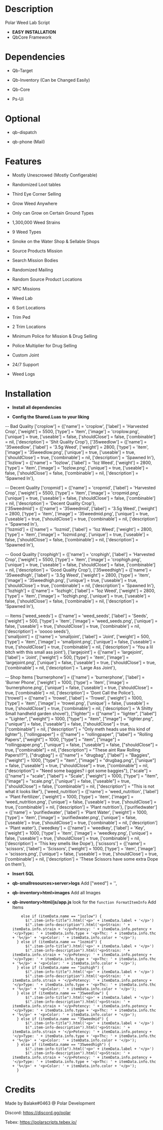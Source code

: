 # Description
Polar Weed Lab Script
* **EASY INSTALLATION**
* QbCore Framework



# Dependencies

-  Qb-Target

-  Qb-Inventory (Can be Changed Easily)

-  Qb-Core

-  Ps-Ui

# Optional

- qb-dispatch

- qb-phone (Mail)

# Features

+ Mostly Unescrowed (Mostly Configerable)
+ Randomized Loot tables
+ Third Eye Corner Selling
+ Grow Weed Anywhere
+ Only can Grow on Certain Ground Types
+ 1,300,000 Weed Strains
+ 9 Weed Types

+ Smoke on the Water Shop & Sellable Shops
+ Source Products Mission
+ Search Mission Bodies
+ Randomized Mailing
+ Random Source Product Locations

+ NPC Missions
+ Weed Lab
+ 6 Sort Locations
+ Trim Ped

+ 2 Trim Locations
+ Minimum Police for Mission & Drug Selling
+ Police Multiplier for Drug Selling
+ Custom Joint


+ 24/7 Support
+ Weed Logs



# Installation

* **Install all dependencies**

* **Config the Shared.Luas to your liking**

-- Bad Quality
['croplow'] 			 	 = {['name'] = 'croplow', 				['label'] = 'Harvested Crop', 			['weight'] = 5500, 		['type'] = 'item', 		['image'] = 'croplow.png', 				['unique'] = true,    	['useable'] = false,    ['shouldClose'] = false,	   	['combinable'] = nil,   ['description'] = 'Shit Quality Crop'},	
['35weedlow'] 			 	 = {['name'] = '35weedlow', 				['label'] = '3.5g Weed', 			['weight'] = 2800, 		['type'] = 'item', 		['image'] = '35weedlow.png', 				['unique'] = true,    	['useable'] = true,     ['shouldClose'] = true,	   		['combinable'] = nil,   ['description'] = 'Spawned In'},	
['1ozlow'] 			 	 = {['name'] = '1ozlow', 				['label'] = '1oz Weed', 			['weight'] = 2800, 		['type'] = 'item', 		['image'] = '1ozlow.png', 				['unique'] = true,    	['useable'] = false,    ['shouldClose'] = false,	   	['combinable'] = nil,   ['description'] = 'Spawned In'},	

-- Decent Quality
['cropmid'] 		 	 	 = {['name'] = 'cropmid', 				['label'] = 'Harvested Crop', 			['weight'] = 5500, 		['type'] = 'item', 		['image'] = 'cropmid.png', 				['unique'] = true,    	['useable'] = false,    ['shouldClose'] = false,	   	['combinable'] = nil,   ['description'] = 'Decent Quality Crop'},	
['35weedmid'] 		 	 	 = {['name'] = '35weedmid', 				['label'] = '3.5g Weed', 			['weight'] = 2800, 		['type'] = 'item', 		['image'] = '35weedmid.png', 				['unique'] = true,    	['useable'] = true,     ['shouldClose'] = true,	   		['combinable'] = nil,   ['description'] = 'Spawned In'},	
['1ozmid'] 		 	 	 = {['name'] = '1ozmid', 				['label'] = '1oz Weed', 			['weight'] = 2800, 		['type'] = 'item', 		['image'] = '1ozmid.png', 				['unique'] = true,    	['useable'] = false,    ['shouldClose'] = false,	   	['combinable'] = nil,   ['description'] = 'Spawned In'},	

-- Good Quality
['crophigh'] 		 	 = {['name'] = 'crophigh', 				['label'] = 'Harvested Crop', 			['weight'] = 5500, 		['type'] = 'item', 		['image'] = 'crophigh.png', 				['unique'] = true,    	['useable'] = false,    ['shouldClose'] = false,	   	['combinable'] = nil,   ['description'] = 'Good Quality Crop'},	
['35weedhigh'] 		 	 	 = {['name'] = '35weedhigh', 				['label'] = '3.5g Weed', 			['weight'] = 2800, 		['type'] = 'item', 		['image'] = '35weedhigh.png', 				['unique'] = true,    	['useable'] = true,     ['shouldClose'] = true,	   		['combinable'] = nil,   ['description'] = 'Spawned In'},	
['1ozhigh'] 		 	 	 = {['name'] = '1ozhigh', 				['label'] = '1oz Weed', 			['weight'] = 2800, 		['type'] = 'item', 		['image'] = '1ozhigh.png', 				['unique'] = true,    	['useable'] = false,    ['shouldClose'] = false,	   	['combinable'] = nil,   ['description'] = 'Spawned In'},	

-- Items
['weed_seeds'] 			 	 = {['name'] = 'weed_seeds', 					['label'] = 'Seeds', 			['weight'] = 500, 		['type'] = 'item', 		['image'] = 'weed_seeds.png', 					['unique'] = false,    	['useable'] = true, 	['shouldClose'] = true,	   		['combinable'] = nil,   ['description'] = 'ooooo seeds'},	
['smalljoint'] 			 	 = {['name'] = 'smalljoint', 					['label'] = 'Joint', 					['weight'] = 500, 		['type'] = 'item', 		['image'] = 'smalljoint.png', 					['unique'] = false,    	['useable'] = true, 	['shouldClose'] = true,	   		['combinable'] = nil,   ['description'] = 'You a lil bitch with this small ass joint'},	
['largejoint'] 			 	 = {['name'] = 'largejoint', 				['label'] = 'Joint', 			    	['weight'] = 500, 		['type'] = 'item', 		['image'] = 'largejoint.png', 				['unique'] = false,    	['useable'] = true, 	['shouldClose'] = true,	   		['combinable'] = nil,   ['description'] = 'Large Ass Joint'},	

-- Shop Items
['burnerphone'] 			 	 = {['name'] = 'burnerphone', 					['label'] = 'Burner Phone', 			['weight'] = 1000, 		['type'] = 'item', 		['image'] = 'burnerphone.png', 					['unique'] = false,    	['useable'] = true, 	['shouldClose'] = true,	   		['combinable'] = nil,   ['description'] = 'Dont Call the Police'},	
['trowel'] 			 	 = {['name'] = 'trowel', 			  		['label'] = 'Trowel', 					['weight'] = 1000, 		['type'] = 'item', 		['image'] = 'trowel.png', 				['unique'] = false,    	['useable'] = true, 	['shouldClose'] = true,	   		['combinable'] = nil,   ['description'] = 'A Shitty Small handheld garden shovel'},
["lighter"] 		 	 	 = {["name"] = "lighter", 				["label"] = "Lighter", 					["weight"] = 1000, 	    ["type"] = "item", 		["image"] = "lighter.png", 				["unique"] = false, 	["useable"] = false, 	["shouldClose"] = true,    		["combinable"] = nil,   ["description"] = "Only meth heads use this kind of lighter"},
["rollingpaper"] 		         = {["name"] = "rollingpaper", 			["label"] = "Rolling Papers", 			["weight"] = 1000, 	    ["type"] = "item", 		["image"] = "rollingpaper.png", 			["unique"] = false, 	["useable"] = false, 	["shouldClose"] = true,    		["combinable"] = nil,   ["description"] = "These aint Raw Rolling Papers!!?"},
["drugbag"] 		 	 	 = {["name"] = "drugbag", 				["label"] = "Baggies", 					["weight"] = 1000, 	    ["type"] = "item", 		["image"] = "drugbag.png", 				["unique"] = false, 	["useable"] = true, 	["shouldClose"] = true,    		["combinable"] = nil,   ["description"] = "Need some baggies? i got some baggies"},
["scale"] 		 	         = {["name"] = "scale", 					["label"] = "Scale", 					["weight"] = 1000, 	    ["type"] = "item", 		["image"] = "scale.png", 					["unique"] = false, 	["useable"] = true, 	["shouldClose"] = false,   		["combinable"] = nil,   ["description"] = "This is not what it looks like"},
['weed_nutrition'] 			 = {['name'] = 'weed_nutrition', 			    ['label'] = 'Plant Fertilizer', 		['weight'] = 1000, 		['type'] = 'item', 		['image'] = 'weed_nutrition.png', 				['unique'] = false, 	['useable'] = true, 	['shouldClose'] = true,	  		['combinable'] = nil,   ['description'] = 'Plant nutrition'},
['purifiedwater'] 			 	 = {['name'] = 'purifiedwater', 			    	['label'] = 'Plant Water', 				['weight'] = 1000, 		['type'] = 'item', 		['image'] = 'purifiedwater.png', 					['unique'] = false, 	['useable'] = true, 	['shouldClose'] = true,	  		['combinable'] = nil,   ['description'] = 'Plant water'},
['weedkey'] 			 	 = {['name'] = 'weedkey', 			    	['label'] = 'Key', 				['weight'] = 1000, 		['type'] = 'item', 		['image'] = 'weedkey.png', 					['unique'] = false, 	['useable'] = true, 	['shouldClose'] = true,	  		['combinable'] = nil,   ['description'] = 'This key smells like Dope'},
['scissors'] 			 	 = {['name'] = 'scissors', 			    	['label'] = 'Scissors', 				['weight'] = 1000, 		['type'] = 'item', 		['image'] = 'scissors.png', 					['unique'] = false, 	['useable'] = true, 	['shouldClose'] = true,	  		['combinable'] = nil,   ['description'] = 'These Scissors have some extra Dope on them'},



* **Insert SQL**

* **qb-smallresources>server>logs**
Add ["weed"] = '',

* **qb-inventory>html>images**
Add all Images

* **qb-inventory>html/js/app.js** look for the ```function FormatItemInfo```
Add Items

          else if (itemData.name == "1ozlow") {
            $(".item-info-title").html('<p>' + itemData.label + '</p>')
            $(".item-info-description").html('<p>Strain: ' + itemData.info.strain + '</p>Potency: ' + itemData.info.potency + '</p>Type: ' + itemData.info.type + '<p>Thc: ' + itemData.info.thc + '%</p>' + '<p>Color: ' + itemData.info.color + '</p>');
        } else if (itemData.name == "1ozmid") {
            $(".item-info-title").html('<p>' + itemData.label + '</p>')
            $(".item-info-description").html('<p>Strain: ' + itemData.info.strain + '</p>Potency: ' + itemData.info.potency + '</p>Type: ' + itemData.info.type + '<p>Thc: ' + itemData.info.thc + '%</p>' + '<p>Color: ' + itemData.info.color + '</p>');
        } else if (itemData.name == "1ozhigh") {
            $(".item-info-title").html('<p>' + itemData.label + '</p>')
            $(".item-info-description").html('<p>Strain: ' + itemData.info.strain + '</p>Potency: ' + itemData.info.potency + '</p>Type: ' + itemData.info.type + '<p>Thc: ' + itemData.info.thc + '%</p>' + '<p>Color: ' + itemData.info.color + '</p>');
        } else if (itemData.name == "35weedlow") {
            $(".item-info-title").html('<p>' + itemData.label + '</p>')
            $(".item-info-description").html('<p>Strain: ' + itemData.info.strain + '</p>Potency: ' + itemData.info.potency + '</p>Type: ' + itemData.info.type + '<p>Thc: ' + itemData.info.thc + '%</p>' + '<p>Color: ' + itemData.info.color + '</p>');
        } else if (itemData.name == "35weedmid") {
            $(".item-info-title").html('<p>' + itemData.label + '</p>')
            $(".item-info-description").html('<p>Strain: ' + itemData.info.strain + '</p>Potency: ' + itemData.info.potency + '</p>Type: ' + itemData.info.type + '<p>Thc: ' + itemData.info.thc + '%</p>' + '<p>Color: ' + itemData.info.color + '</p>');
        } else if (itemData.name == "35weedhigh") {
            $(".item-info-title").html('<p>' + itemData.label + '</p>')
            $(".item-info-description").html('<p>Strain: ' + itemData.info.strain + '</p>Potency: ' + itemData.info.potency + '</p>Type: ' + itemData.info.type + '<p>Thc: ' + itemData.info.thc + '%</p>' + '<p>Color: ' + itemData.info.color + '</p>');
        }  




# Credits
Made by Balake#0463 @ Polar Development

Discord: https://discord.gg/polar

Tebex: https://polarscripts.tebex.io/